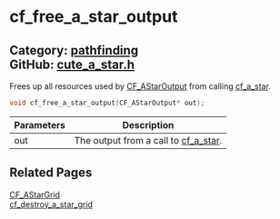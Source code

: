 [](../header.md ':include')

# cf_free_a_star_output

Category: [pathfinding](https://github.com/RandyGaul/cute_framework/blob/master/docs/api_reference?id=pathfinding)  
GitHub: [cute_a_star.h](https://github.com/RandyGaul/cute_framework/blob/master/include/cute_a_star.h)  
---

Frees up all resources used by [CF_AStarOutput](https://github.com/RandyGaul/cute_framework/blob/master/docs/pathfinding/cf_astaroutput.md) from calling [cf_a_star](https://github.com/RandyGaul/cute_framework/blob/master/docs/pathfinding/cf_a_star.md).

```cpp
void cf_free_a_star_output(CF_AStarOutput* out);
```

Parameters | Description
--- | ---
out | The output from a call to [cf_a_star](https://github.com/RandyGaul/cute_framework/blob/master/docs/pathfinding/cf_a_star.md).

## Related Pages

[CF_AStarGrid](https://github.com/RandyGaul/cute_framework/blob/master/docs/pathfinding/cf_astargrid.md)  
[cf_destroy_a_star_grid](https://github.com/RandyGaul/cute_framework/blob/master/docs/pathfinding/cf_destroy_a_star_grid.md)  
